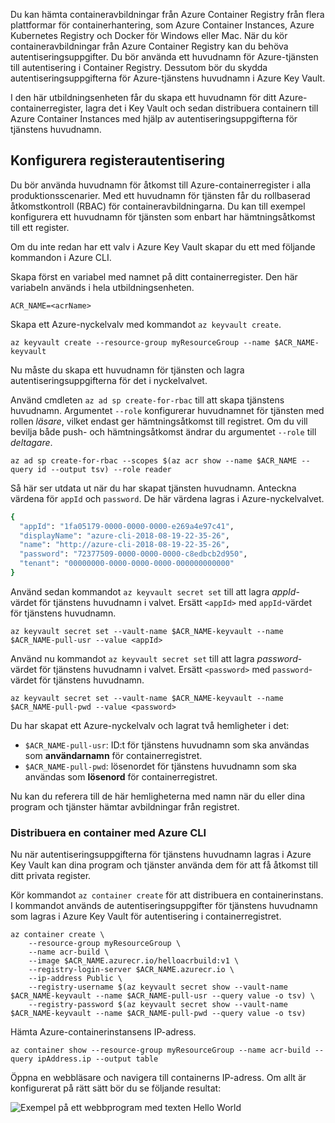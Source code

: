 Du kan hämta containeravbildningar från Azure Container Registry från flera plattformar för containerhantering, som Azure Container Instances, Azure Kubernetes Registry och Docker för Windows eller Mac. När du kör containeravbildningar från Azure Container Registry kan du behöva autentiseringsuppgifter. Du bör använda ett huvudnamn för Azure-tjänsten till autentisering i Container Registry. Dessutom bör du skydda autentiseringsuppgifterna för Azure-tjänstens huvudnamn i Azure Key Vault.

I den här utbildningsenheten får du skapa ett huvudnamn för ditt Azure-containerregister, lagra det i Key Vault och sedan distribuera containern till Azure Container Instances med hjälp av autentiseringsuppgifterna för tjänstens huvudnamn.

## <a name="configure-registry-authentication"></a>Konfigurera registerautentisering

Du bör använda huvudnamn för åtkomst till Azure-containerregister i alla produktionsscenarier. Med ett huvudnamn för tjänsten får du rollbaserad åtkomstkontroll (RBAC) för containeravbildningarna. Du kan till exempel konfigurera ett huvudnamn för tjänsten som enbart har hämtningsåtkomst till ett register.

Om du inte redan har ett valv i Azure Key Vault skapar du ett med följande kommandon i Azure CLI.

Skapa först en variabel med namnet på ditt containerregister. Den här variabeln används i hela utbildningsenheten.

```azurecli
ACR_NAME=<acrName>
```

Skapa ett Azure-nyckelvalv med kommandot `az keyvault create`.

```azurecli
az keyvault create --resource-group myResourceGroup --name $ACR_NAME-keyvault
```

Nu måste du skapa ett huvudnamn för tjänsten och lagra autentiseringsuppgifterna för det i nyckelvalvet.

Använd cmdleten `az ad sp create-for-rbac` till att skapa tjänstens huvudnamn. Argumentet `--role` konfigurerar huvudnamnet för tjänsten med rollen *läsare*, vilket endast ger hämtningsåtkomst till registret. Om du vill bevilja både push- och hämtningsåtkomst ändrar du argumentet `--role` till *deltagare*.

```azurecli
az ad sp create-for-rbac --scopes $(az acr show --name $ACR_NAME --query id --output tsv) --role reader
```

Så här ser utdata ut när du har skapat tjänsten huvudnamn. Anteckna värdena för `appId` och `password`. De här värdena lagras i Azure-nyckelvalvet.

```bash
{
  "appId": "1fa05179-0000-0000-0000-e269a4e97c41",
  "displayName": "azure-cli-2018-08-19-22-35-26",
  "name": "http://azure-cli-2018-08-19-22-35-26",
  "password": "72377509-0000-0000-0000-c8edbcb2d950",
  "tenant": "00000000-0000-0000-0000-000000000000"
}
```

Använd sedan kommandot `az keyvault secret set` till att lagra *appId*-värdet för tjänstens huvudnamn i valvet. Ersätt `<appId>` med `appId`-värdet för tjänstens huvudnamn.

```azurecli
az keyvault secret set --vault-name $ACR_NAME-keyvault --name $ACR_NAME-pull-usr --value <appId>
```

Använd nu kommandot `az keyvault secret set` till att lagra *password*-värdet för tjänstens huvudnamn i valvet. Ersätt `<password>` med `password`-värdet för tjänstens huvudnamn.

```azurecli
az keyvault secret set --vault-name $ACR_NAME-keyvault --name $ACR_NAME-pull-pwd --value <password>
```

Du har skapat ett Azure-nyckelvalv och lagrat två hemligheter i det:

* `$ACR_NAME-pull-usr`: ID:t för tjänstens huvudnamn som ska användas som **användarnamn** för containerregistret.
* `$ACR_NAME-pull-pwd`: lösenordet för tjänstens huvudnamn som ska användas som **lösenord** för containerregistret.

Nu kan du referera till de här hemligheterna med namn när du eller dina program och tjänster hämtar avbildningar från registret.

### <a name="deploy-a-container-with-azure-cli"></a>Distribuera en container med Azure CLI

Nu när autentiseringsuppgifterna för tjänstens huvudnamn lagras i Azure Key Vault kan dina program och tjänster använda dem för att få åtkomst till ditt privata register.

Kör kommandot `az container create` för att distribuera en containerinstans. I kommandot används de autentiseringsuppgifter för tjänstens huvudnamn som lagras i Azure Key Vault för autentisering i containerregistret.

```azurecli
az container create \
    --resource-group myResourceGroup \
    --name acr-build \
    --image $ACR_NAME.azurecr.io/helloacrbuild:v1 \
    --registry-login-server $ACR_NAME.azurecr.io \
    --ip-address Public \
    --registry-username $(az keyvault secret show --vault-name $ACR_NAME-keyvault --name $ACR_NAME-pull-usr --query value -o tsv) \
    --registry-password $(az keyvault secret show --vault-name $ACR_NAME-keyvault --name $ACR_NAME-pull-pwd --query value -o tsv)
```

Hämta Azure-containerinstansens IP-adress.

```azurecli
az container show --resource-group myResourceGroup --name acr-build --query ipAddress.ip --output table
```

Öppna en webbläsare och navigera till containerns IP-adress. Om allt är konfigurerat på rätt sätt bör du se följande resultat:

![Exempel på ett webbprogram med texten Hello World](../media/hello.png)

